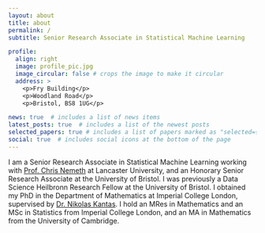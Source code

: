 ```yaml
---
layout: about
title: about
permalink: /
subtitle: Senior Research Associate in Statistical Machine Learning

profile:
  align: right
  image: profile_pic.jpg
  image_circular: false # crops the image to make it circular
  address: >
    <p>Fry Building</p>
    <p>Woodland Road</p>
    <p>Bristol, BS8 1UG</p>

news: true  # includes a list of news items
latest_posts: true  # includes a list of the newest posts
selected_papers: true # includes a list of papers marked as "selected={true}"
social: true  # includes social icons at the bottom of the page
---
```


I am a Senior Research Associate in Statistical Machine Learning working with <a href="https://chris-nemeth.github.io/">Prof. Chris Nemeth</a> at Lancaster University, and an Honorary Senior Research Associate at the University of Bristol. I was previously a Data Science Heilbronn Research Fellow at the University of Bristol. I obtained my PhD in the Department of Mathematics at Imperial College London, supervised by <a href="http://wwwf.imperial.ac.uk/~nkantas/">Dr. Nikolas Kantas</a>. I hold an MRes in Mathematics and an MSc in Statistics from Imperial College London, and an MA in Mathematics from the University of Cambridge.
